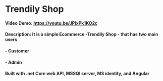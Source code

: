 # Trendily Shop

#### Video Demo:  https://youtu.be/JPixPk1KO2c
#### Description: It is a simple Ecommerce -Trendily Shop - that has two main users 
#### - Customer
#### - Admin
#### Built with .net Core web API, MSSQl server, MS identity, and Angular
